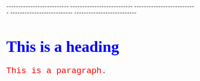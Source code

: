 <!DOCTYPE html>
<html>
<head>
<style>
h1 {
  color: blue;
  font-family: verdana;
  font-size: 300%;
}
p {
  color: red;
  font-family: courier;
  font-size: 160%;
}
</style>
  --------------------------
  --------------------------
  --------------------------
  --------------------------
  --------------------------
 
</head>
<body>

<h1>This is a heading</h1>
<p>This is a paragraph.</p>

</body>
</html>
